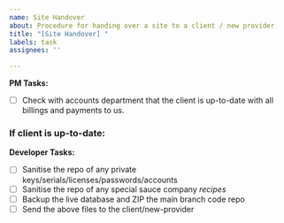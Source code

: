 ```yaml
---
name: Site Handover
about: Procedure for handing over a site to a client / new provider
title: "[Site Handover] "
labels: task
assignees: ''

---
```


**PM Tasks:**

- [ ] Check with accounts department that the client is up-to-date with all billings and payments to us.

### If client is up-to-date:

**Developer Tasks:**

- [ ] Sanitise the repo of any private keys/serials/licenses/passwords/accounts 
- [ ] Sanitise the repo of any special sauce company _recipes_
- [ ] Backup the live database and ZIP the main branch code repo
- [ ] Send the above files to the client/new-provider

